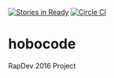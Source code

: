 [![Stories in Ready](https://badge.waffle.io/rit-sse/hobocode.png?label=ready&title=Ready)](https://waffle.io/rit-sse/hobocode)
[![Circle CI](https://circleci.com/gh/rit-sse/hobocode.svg?style=svg)](https://circleci.com/gh/rit-sse/hobocode)
# hobocode
RapDev 2016 Project
